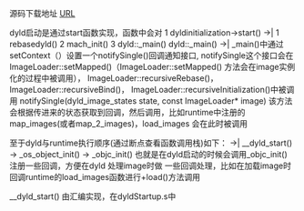 源码下载地址
[URL](https://opensource.apple.com/release/macos-10155.html)

dyld启动是通过start函数实现，函数中会对
	1 dyldinitialization->start()
	  ->| 1 rebasedyld()
	  	   2 mach_init()
	  	   3 dyld::_main()
dyld::_main()
  ->| _main()中通过setContext（）设置一个notifySingle()回调通知接口, 
      notifySingle这个接口会在ImageLoader::setMapped()（ImageLoader::setMapped() 方法会在image实例化的过程中被调用），
      ImageLoader::recursiveRebase()，
      ImageLoader::recursiveBind()，
      ImageLoader::recursiveInitialization()中被调用
notifySingle(dyld_image_states state, const ImageLoader* image)
该方法会根据传进来的状态获取到回调，然后调用，比如runtime中注册的map_images(或者map_2_images)，load_images 会在此时被调用



至于dyld与runtime执行顺序(通过断点查看函数调用栈)如下：
	->| __dyld_start() -> _os_object_init() -> _objc_init()
	也就是在dyld启动的时候会调用_objc_init() 注册一些回调，方便在dyld 处理image时做
	一些回调处理，比如在加载image时回调runtime的load_images函数进行+load()方法调用
	
__dyld_start() 由汇编实现，在dyldStartup.s中
